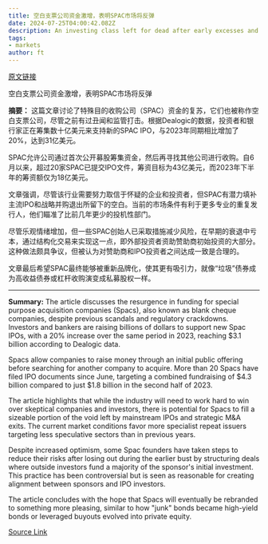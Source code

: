 ```yaml
---
title: 空白支票公司资金激增，表明SPAC市场将反弹
date: 2024-07-25T04:00:42.082Z
description: An investing class left for dead after early excesses and poor performance shows signs of life
tags: 
- markets
author: ft
---
```


[原文链接](https://ft.com/content/f6838c6f-e7de-4e69-914b-fbdbc1cbd298)

空白支票公司资金激增，表明SPAC市场将反弹

**摘要：**
这篇文章讨论了特殊目的收购公司（SPAC）资金的复苏，它们也被称作空白支票公司，尽管之前有过丑闻和监管打击。根据Dealogic的数据，投资者和银行家正在筹集数十亿美元来支持新的SPAC IPO，与2023年同期相比增加了20%，达到31亿美元。

SPAC允许公司通过首次公开募股筹集资金，然后再寻找其他公司进行收购。自6月以来，超过20家SPAC已提交IPO文件，筹资目标为43亿美元，而2023年下半年的筹资额仅为18亿美元。

文章强调，尽管该行业需要努力取信于怀疑的企业和投资者，但SPAC有潜力填补主流IPO和战略并购退出所留下的空白。当前的市场条件有利于更多专业的重复发行人，他们瞄准了比前几年更少的投机性部门。

尽管乐观情绪增加，但一些SPAC创始人已采取措施减少风险，在早期的衰退中亏本，通过结构化交易来实现这一点，即外部投资者资助赞助商初始投资的大部分。这种做法颇具争议，但被认为对赞助商和IPO投资者之间达成一致是合理的。

文章最后希望SPAC最终能够被重新品牌化，使其更有吸引力，就像“垃圾”债券成为高收益债券或杠杆收购演变成私募股权一样。

---

 **Summary:**
The article discusses the resurgence in funding for special purpose acquisition companies (Spacs), also known as blank cheque companies, despite previous scandals and regulatory crackdowns. Investors and bankers are raising billions of dollars to support new Spac IPOs, with a 20% increase over the same period in 2023, reaching $3.1 billion according to Dealogic data.

Spacs allow companies to raise money through an initial public offering before searching for another company to acquire. More than 20 Spacs have filed IPO documents since June, targeting a combined fundraising of $4.3 billion compared to just $1.8 billion in the second half of 2023.

The article highlights that while the industry will need to work hard to win over skeptical companies and investors, there is potential for Spacs to fill a sizeable portion of the void left by mainstream IPOs and strategic M&A exits. The current market conditions favor more specialist repeat issuers targeting less speculative sectors than in previous years.

Despite increased optimism, some Spac founders have taken steps to reduce their risks after losing out during the earlier bust by structuring deals where outside investors fund a majority of the sponsor's initial investment. This practice has been controversial but is seen as reasonable for creating alignment between sponsors and IPO investors.

The article concludes with the hope that Spacs will eventually be rebranded to something more pleasing, similar to how "junk" bonds became high-yield bonds or leveraged buyouts evolved into private equity.

[Source Link](https://ft.com/content/f6838c6f-e7de-4e69-914b-fbdbc1cbd298)

